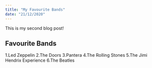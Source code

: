 ```yaml
---
title: "My Favourite Bands"
date: "21/12/2020"
---
```


This is my second blog post!

## Favourite Bands
1.Led Zeppelin
2.The Doors
3.Pantera
4.The Rolling Stones
5.The Jimi Hendrix Experience
6.The Beatles